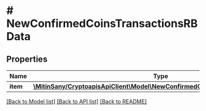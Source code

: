 # # NewConfirmedCoinsTransactionsRBData

## Properties

Name | Type | Description | Notes
------------ | ------------- | ------------- | -------------
**item** | [**\MitinSany/CryptoapisApiClient\Model\NewConfirmedCoinsTransactionsRBDataItem**](NewConfirmedCoinsTransactionsRBDataItem.md) |  |

[[Back to Model list]](../../README.md#models) [[Back to API list]](../../README.md#endpoints) [[Back to README]](../../README.md)
